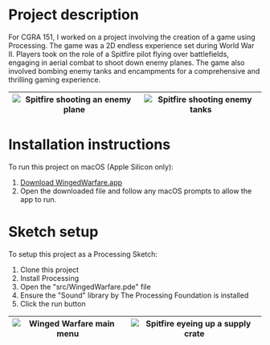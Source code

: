 # Project description
For CGRA 151, I worked on a project involving the creation of a game using Processing. The game was a 2D endless experience set during World War II. Players took on the role of a Spitfire pilot flying over battlefields, engaging in aerial combat to shoot down enemy planes. The game also involved bombing enemy tanks and encampments for a comprehensive and thrilling gaming experience.

| ![Spitfire shooting an enemy plane](https://alexanderheffernan.github.io/static/media/WingedWarfare3.cc9cef914aa729377b76.png) | ![Spitfire shooting enemy tanks](https://alexanderheffernan.github.io/static/media/WingedWarfare4.c5ebc63df1035aeea537.png) |
| -------------------------------- | ------------------------------ |

# Installation instructions
To run this project on macOS (Apple Silicon only):

1. [Download WingedWarfare.app](https://github.com/alexanderheffernan/Winged-Warfare/raw/main/build/WingedWarfare.zip)
2. Open the downloaded file and follow any macOS prompts to allow the app to run.

# Sketch setup
To setup this project as a Processing Sketch:
1. Clone this project
2. Install Processing
3. Open the "src/WingedWarfare.pde" file
4. Ensure the "Sound" library by The Processing Foundation is installed
5. Click the run button

| ![Winged Warfare main menu](https://alexanderheffernan.github.io/static/media/WingedWarfare1.db52de9230295e3e9ff6.png) | ![Spitfire eyeing up a supply crate](https://alexanderheffernan.github.io/static/media/WingedWarfare7.fb822e0d2181535351a1.png) |
| -------------------------------- | ------------------------------ |
